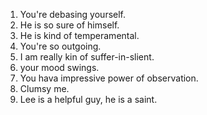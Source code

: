 1. You're debasing yourself.
2. He is so sure of himself.
3. He is kind of temperamental.
4. You're so outgoing.
5. I am really kin of suffer-in-slient.
6. your mood swings.
7. You hava impressive power of observation.
8. Clumsy me.
9. Lee is a helpful guy, he is a saint.
